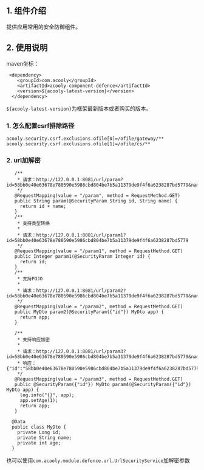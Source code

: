 <!-- title: 防御组件 -->
<!-- type: infrastructure -->
<!-- author: qiubo -->

## 1. 组件介绍

提供应用常用的安全防御组件。

## 2. 使用说明

maven坐标：

     <dependency>
        <groupId>com.acooly</groupId>
        <artifactId>acooly-component-defence</artifactId>
        <version>${acooly-latest-version}</version>
      </dependency>

`${acooly-latest-version}`为框架最新版本或者购买的版本。

### 1. 怎么配置csrf排除路径

    acooly.security.csrf.exclusions.ofile[0]=/ofile/gateway/**
    acooly.security.csrf.exclusions.ofile[1]=/ofile/cs/**
    
### 2. url加解密

       /**
        * 请求：http://127.0.0.1:8081/url/param?id=58bb0e40e63678e780590e5986cbd804be7b5a11379de9f4f6a6238287bd5779&name=a
        */
       @RequestMapping(value = "/param", method = RequestMethod.GET)
       public String param(@SecurityParam String id, String name) {
         return id + name;
       }
       /**
        * 支持类型转换
        *
        * 请求：http://127.0.0.1:8081/url/param1?id=58bb0e40e63678e780590e5986cbd804be7b5a11379de9f4f6a6238287bd5779
        */
       @RequestMapping(value = "/param1", method = RequestMethod.GET)
       public Integer param1(@SecurityParam Integer id) {
         return id;
       }
       /**
        * 支持POJO
        *
        * 请求：http://127.0.0.1:8081/url/param2?id=58bb0e40e63678e780590e5986cbd804be7b5a11379de9f4f6a6238287bd5779&name=bohr&age=12
        */
       @RequestMapping(value = "/param2", method = RequestMethod.GET)
       public MyDto param2(@SecurityParam({"id"}) MyDto app) {
         return app;
       }

       /**
        * 支持响应加密
        *
        * 请求：http://127.0.0.1:8081/url/param3?id=58bb0e40e63678e780590e5986cbd804be7b5a11379de9f4f6a6238287bd5779&name=bohr&age=12
        * 响应：{"id":"58bb0e40e63678e780590e5986cbd804be7b5a11379de9f4f6a6238287bd5779","name":"bohr","age":1}
        */
       @RequestMapping(value = "/param3", method = RequestMethod.GET)
       public @SecurityParam({"id"}) MyDto param4(@SecurityParam({"id"}) MyDto app) {
         log.info("{}", app);
         app.setAge(1);
         return app;
       }

      @Data
      public class MyDto {
        private Long id;
        private String name;
        private int age;
      }

也可以使用`com.acooly.module.defence.url.UrlSecurityService`加解密参数